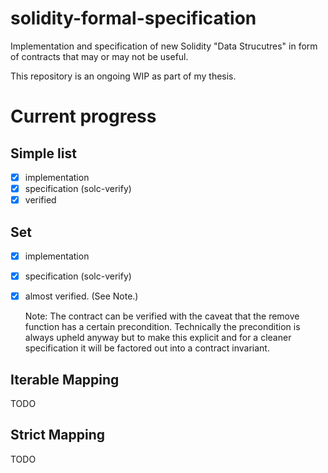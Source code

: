 
# solidity-formal-specification
Implementation and specification of new Solidity "Data Strucutres" in form of contracts that may or may not be useful.

This repository is an ongoing WIP as part of my thesis.

# Current progress

## Simple list
  - [x] implementation
  - [x] specification (solc-verify)
  - [x] verified
 
## Set
  - [x] implementation
  - [x] specification (solc-verify)
  - [x] almost verified. (See Note.)
        
    Note: The contract can be verified with the caveat that the remove function has a certain precondition. Technically the precondition is always upheld anyway but to make this explicit and for a cleaner specification it will be factored out into a contract invariant.
   
## Iterable Mapping
TODO

## Strict Mapping
TODO
